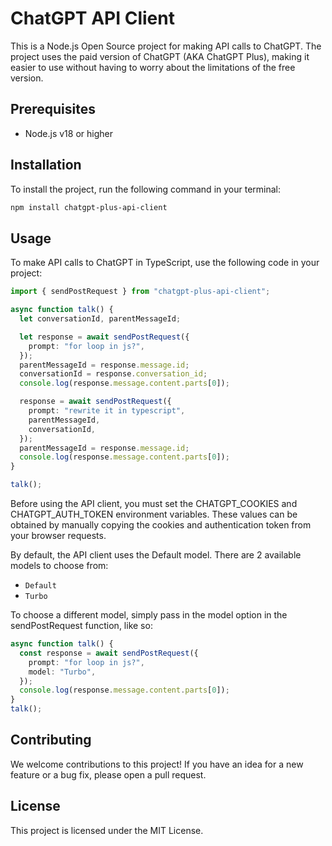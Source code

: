 # ChatGPT API Client

This is a Node.js Open Source project for making API calls to ChatGPT. The project uses the paid version of ChatGPT (AKA ChatGPT Plus), making it easier to use without having to worry about the limitations of the free version.

## Prerequisites

- Node.js v18 or higher

## Installation

To install the project, run the following command in your terminal:

```bash
npm install chatgpt-plus-api-client
```

## Usage

To make API calls to ChatGPT in TypeScript, use the following code in your project:

```typescript
import { sendPostRequest } from "chatgpt-plus-api-client";

async function talk() {
  let conversationId, parentMessageId;

  let response = await sendPostRequest({
    prompt: "for loop in js?",
  });
  parentMessageId = response.message.id;
  conversationId = response.conversation_id;
  console.log(response.message.content.parts[0]);

  response = await sendPostRequest({
    prompt: "rewrite it in typescript",
    parentMessageId,
    conversationId,
  });
  parentMessageId = response.message.id;
  console.log(response.message.content.parts[0]);
}

talk();
```

Before using the API client, you must set the CHATGPT_COOKIES and CHATGPT_AUTH_TOKEN environment variables. These values can be obtained by manually copying the cookies and authentication token from your browser requests.

By default, the API client uses the Default model. There are 2 available models to choose from:

- `Default`
- `Turbo`

To choose a different model, simply pass in the model option in the sendPostRequest function, like so:

```ts
async function talk() {
  const response = await sendPostRequest({
    prompt: "for loop in js?",
    model: "Turbo",
  });
  console.log(response.message.content.parts[0]);
}
talk();
```

## Contributing

We welcome contributions to this project! If you have an idea for a new feature or a bug fix, please open a pull request.

## License

This project is licensed under the MIT License.
